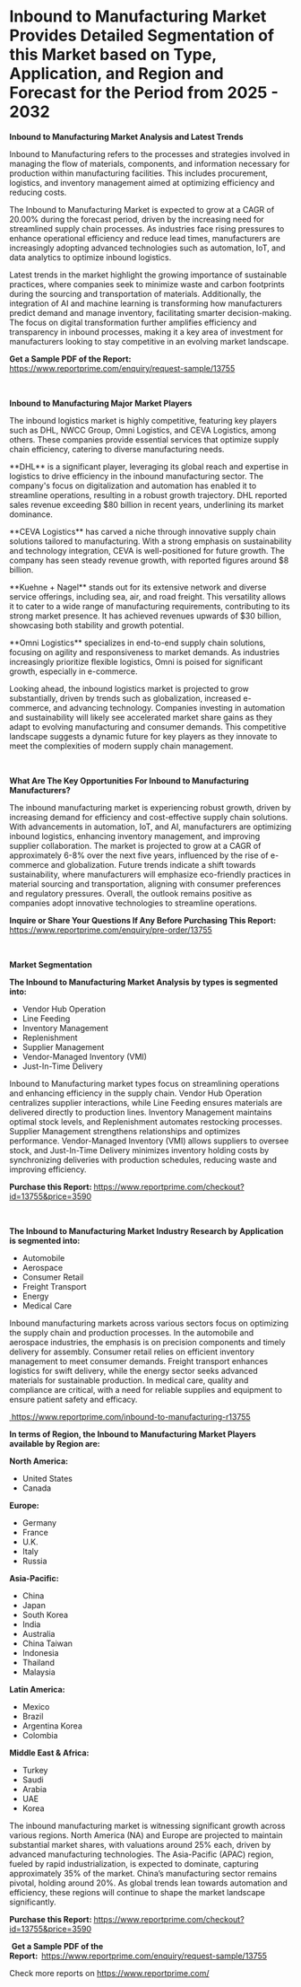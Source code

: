 <p><h1>Inbound to Manufacturing Market Provides Detailed Segmentation of this Market based on Type, Application, and Region and Forecast for the Period from 2025 - 2032</h1></p><p><strong>Inbound to Manufacturing Market Analysis and Latest Trends</strong></p>
<p><p>Inbound to Manufacturing refers to the processes and strategies involved in managing the flow of materials, components, and information necessary for production within manufacturing facilities. This includes procurement, logistics, and inventory management aimed at optimizing efficiency and reducing costs.</p><p>The Inbound to Manufacturing Market is expected to grow at a CAGR of 20.00% during the forecast period, driven by the increasing need for streamlined supply chain processes. As industries face rising pressures to enhance operational efficiency and reduce lead times, manufacturers are increasingly adopting advanced technologies such as automation, IoT, and data analytics to optimize inbound logistics.</p><p>Latest trends in the market highlight the growing importance of sustainable practices, where companies seek to minimize waste and carbon footprints during the sourcing and transportation of materials. Additionally, the integration of AI and machine learning is transforming how manufacturers predict demand and manage inventory, facilitating smarter decision-making. The focus on digital transformation further amplifies efficiency and transparency in inbound processes, making it a key area of investment for manufacturers looking to stay competitive in an evolving market landscape.</p></p>
<p><strong>Get a Sample PDF of the Report:&nbsp;</strong> <a href="https://www.reportprime.com/enquiry/request-sample/13755?utm_campaign=2240&utm_medium=2&utm_source=Github&utm_content=ia&utm_term=20032025&utm_id=inbound-to-manufacturing">https://www.reportprime.com/enquiry/request-sample/13755</a></p>
<p>&nbsp;</p>
<p><strong>Inbound to Manufacturing Major Market Players</strong></p>
<p><p>The inbound logistics market is highly competitive, featuring key players such as DHL, NWCC Group, Omni Logistics, and CEVA Logistics, among others. These companies provide essential services that optimize supply chain efficiency, catering to diverse manufacturing needs. </p><p>**DHL** is a significant player, leveraging its global reach and expertise in logistics to drive efficiency in the inbound manufacturing sector. The company's focus on digitalization and automation has enabled it to streamline operations, resulting in a robust growth trajectory. DHL reported sales revenue exceeding $80 billion in recent years, underlining its market dominance.</p><p>**CEVA Logistics** has carved a niche through innovative supply chain solutions tailored to manufacturing. With a strong emphasis on sustainability and technology integration, CEVA is well-positioned for future growth. The company has seen steady revenue growth, with reported figures around $8 billion.</p><p>**Kuehne + Nagel** stands out for its extensive network and diverse service offerings, including sea, air, and road freight. This versatility allows it to cater to a wide range of manufacturing requirements, contributing to its strong market presence. It has achieved revenues upwards of $30 billion, showcasing both stability and growth potential.</p><p>**Omni Logistics** specializes in end-to-end supply chain solutions, focusing on agility and responsiveness to market demands. As industries increasingly prioritize flexible logistics, Omni is poised for significant growth, especially in e-commerce.</p><p>Looking ahead, the inbound logistics market is projected to grow substantially, driven by trends such as globalization, increased e-commerce, and advancing technology. Companies investing in automation and sustainability will likely see accelerated market share gains as they adapt to evolving manufacturing and consumer demands. This competitive landscape suggests a dynamic future for key players as they innovate to meet the complexities of modern supply chain management.</p></p>
<p>&nbsp;</p>
<p><strong>What Are The Key Opportunities For Inbound to Manufacturing Manufacturers?</strong></p>
<p><p>The inbound manufacturing market is experiencing robust growth, driven by increasing demand for efficiency and cost-effective supply chain solutions. With advancements in automation, IoT, and AI, manufacturers are optimizing inbound logistics, enhancing inventory management, and improving supplier collaboration. The market is projected to grow at a CAGR of approximately 6-8% over the next five years, influenced by the rise of e-commerce and globalization. Future trends indicate a shift towards sustainability, where manufacturers will emphasize eco-friendly practices in material sourcing and transportation, aligning with consumer preferences and regulatory pressures. Overall, the outlook remains positive as companies adopt innovative technologies to streamline operations.</p></p>
<p><strong>Inquire or Share Your Questions If Any Before Purchasing This Report:</strong> <a href="https://www.reportprime.com/enquiry/pre-order/13755?utm_campaign=2240&utm_medium=2&utm_source=Github&utm_content=ia&utm_term=20032025&utm_id=inbound-to-manufacturing">https://www.reportprime.com/enquiry/pre-order/13755</a></p>
<p>&nbsp;</p>
<p><strong>Market Segmentation</strong></p>
<p><strong>The Inbound to Manufacturing Market Analysis by types is segmented into:</strong></p>
<p><ul><li>Vendor Hub Operation</li><li>Line Feeding</li><li>Inventory Management</li><li>Replenishment</li><li>Supplier Management</li><li>Vendor-Managed Inventory (VMI)</li><li>Just-In-Time Delivery</li></ul></p>
<p><p>Inbound to Manufacturing market types focus on streamlining operations and enhancing efficiency in the supply chain. Vendor Hub Operation centralizes supplier interactions, while Line Feeding ensures materials are delivered directly to production lines. Inventory Management maintains optimal stock levels, and Replenishment automates restocking processes. Supplier Management strengthens relationships and optimizes performance. Vendor-Managed Inventory (VMI) allows suppliers to oversee stock, and Just-In-Time Delivery minimizes inventory holding costs by synchronizing deliveries with production schedules, reducing waste and improving efficiency.</p></p>
<p><strong>Purchase this Report:&nbsp;</strong><a href="https://www.reportprime.com/checkout?id=13755&price=3590&utm_campaign=2240&utm_medium=2&utm_source=Github&utm_content=ia&utm_term=20032025&utm_id=inbound-to-manufacturing">https://www.reportprime.com/checkout?id=13755&price=3590</a></p>
<p>&nbsp;</p>
<p><strong>The Inbound to Manufacturing Market Industry Research by Application is segmented into:</strong></p>
<p><ul><li>Automobile</li><li>Aerospace</li><li>Consumer Retail</li><li>Freight Transport</li><li>Energy</li><li>Medical Care</li></ul></p>
<p><p>Inbound manufacturing markets across various sectors focus on optimizing the supply chain and production processes. In the automobile and aerospace industries, the emphasis is on precision components and timely delivery for assembly. Consumer retail relies on efficient inventory management to meet consumer demands. Freight transport enhances logistics for swift delivery, while the energy sector seeks advanced materials for sustainable production. In medical care, quality and compliance are critical, with a need for reliable supplies and equipment to ensure patient safety and efficacy.</p></p>
<p><a href="https://www.reportprime.com/inbound-to-manufacturing-r13755?utm_campaign=2240&utm_medium=2&utm_source=Github&utm_content=ia&utm_term=20032025&utm_id=inbound-to-manufacturing">&nbsp;https://www.reportprime.com/inbound-to-manufacturing-r13755</a></p>
<p><strong>In terms of Region, the Inbound to Manufacturing Market Players available by Region are:</strong></p>
<p>
    <p> <strong> North America: </strong>
        <ul>
            <li>United States</li>
            <li>Canada</li>
        </ul>
        </p> 
    <p> <strong> Europe: </strong>
        <ul>
            <li>Germany</li>
            <li>France</li>
            <li>U.K.</li>
            <li>Italy</li>
            <li>Russia</li>
        </ul>
        </p> 
    <p> <strong> Asia-Pacific: </strong>
        <ul>
            <li>China</li>
            <li>Japan</li>
            <li>South Korea</li>
            <li>India</li>
            <li>Australia</li>
            <li>China Taiwan</li>
            <li>Indonesia</li>
            <li>Thailand</li>
            <li>Malaysia</li>
        </ul>
        </p> 
    <p> <strong> Latin America: </strong>
        <ul>
            <li>Mexico</li>
            <li>Brazil</li>
            <li>Argentina Korea</li>
            <li>Colombia</li>
        </ul>
        </p> 
    <p> <strong> Middle East & Africa: </strong>
        <ul>
            <li>Turkey</li>
            <li>Saudi</li>
            <li>Arabia</li>
            <li>UAE</li>
            <li>Korea</li>
        </ul>
    </p>
    </p>
<p><p>The inbound manufacturing market is witnessing significant growth across various regions. North America (NA) and Europe are projected to maintain substantial market shares, with valuations around 25% each, driven by advanced manufacturing technologies. The Asia-Pacific (APAC) region, fueled by rapid industrialization, is expected to dominate, capturing approximately 35% of the market. China’s manufacturing sector remains pivotal, holding around 20%. As global trends lean towards automation and efficiency, these regions will continue to shape the market landscape significantly.</p></p>
<p><strong>Purchase this Report: </strong><a href="https://www.reportprime.com/checkout?id=13755&price=3590&utm_campaign=2240&utm_medium=2&utm_source=Github&utm_content=ia&utm_term=20032025&utm_id=inbound-to-manufacturing">https://www.reportprime.com/checkout?id=13755&price=3590</a></p>
<p>&nbsp;<strong>Get a Sample PDF of the Report:&nbsp;&nbsp;</strong><a href="https://www.reportprime.com/enquiry/request-sample/13755?utm_campaign=2240&utm_medium=2&utm_source=Github&utm_content=ia&utm_term=20032025&utm_id=inbound-to-manufacturing">https://www.reportprime.com/enquiry/request-sample/13755</a></p>
<p><strong></strong></p>
<p>Check more reports on <a href="https://www.reportprime.com/?utm_campaign=2240&utm_medium=2&utm_source=Github&utm_content=ia&utm_term=20032025&utm_id=inbound-to-manufacturing">https://www.reportprime.com/</a></p>